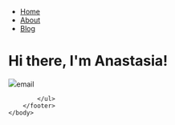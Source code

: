 
<html>
	<head>
		<title>Easy Breezy English</title>
	</head>
	<body>
		<nav>
    		<ul>
        		<li><a href="/">Home</a></li>
	        	<li><a href="/about">About</a></li>
        		<li><a href="/blog">Blog</a></li>
    		</ul>
		</nav>
		<div class="container">
    		<div class="blurb">
        		<h1>Hi there, I'm Anastasia!</h1>
			<img src="pics/photo.jpg>	
    		</div><!-- /.blurb -->
		</div><!-- /.container -->
		<footer>
    		<ul>
        		<li><a href="mailto:easy2breezy@yandex.ru">email</a></li>
        	
			</ul>
		</footer>
	</body>
</html>
